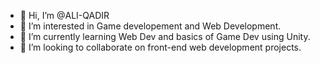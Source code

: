 - 👋 Hi, I’m @ALI-QADIR
- 👀 I’m interested in Game developement and Web Development.
- 🌱 I’m currently learning Web Dev and basics of Game Dev using Unity.
- 💞️ I’m looking to collaborate on front-end web development projects.
